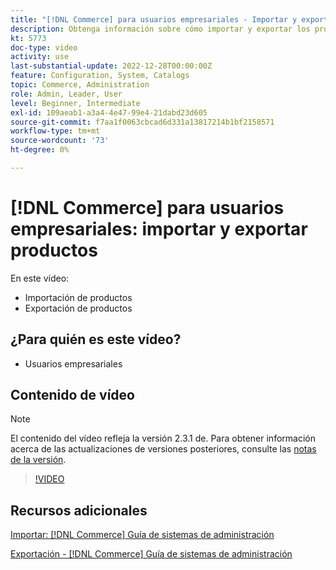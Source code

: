 ```yaml
---
title: "[!DNL Commerce] para usuarios empresariales - Importar y exportar productos"
description: Obtenga información sobre cómo importar y exportar los productos del catálogo.
kt: 5773
doc-type: video
activity: use
last-substantial-update: 2022-12-28T00:00:00Z
feature: Configuration, System, Catalogs
topic: Commerce, Administration
role: Admin, Leader, User
level: Beginner, Intermediate
exl-id: 109aeab1-a3a4-4e47-99e4-21dabd23d605
source-git-commit: f7aa1f0063cbcad6d331a13817214b1bf2158571
workflow-type: tm+mt
source-wordcount: '73'
ht-degree: 0%

---
```


# [!DNL Commerce] para usuarios empresariales: importar y exportar productos

En este vídeo:

- Importación de productos
- Exportación de productos

## ¿Para quién es este vídeo?

- Usuarios empresariales

## Contenido de vídeo

>[!NOTE]
>
>El contenido del vídeo refleja la versión 2.3.1 de. Para obtener información acerca de las actualizaciones de versiones posteriores, consulte las [notas de la versión](https://experienceleague.adobe.com/docs/commerce-operations/release/notes/overview.html).

>[!VIDEO](https://video.tv.adobe.com/v/35958?quality=12&learn=on)

## Recursos adicionales

[Importar: [!DNL Commerce] Guía de sistemas de administración](https://experienceleague.adobe.com/docs/commerce-admin/systems/data-transfer/data-import.html)

[Exportación - [!DNL Commerce] Guía de sistemas de administración](https://experienceleague.adobe.com/docs/commerce-admin/systems/data-transfer/data-export.html)
